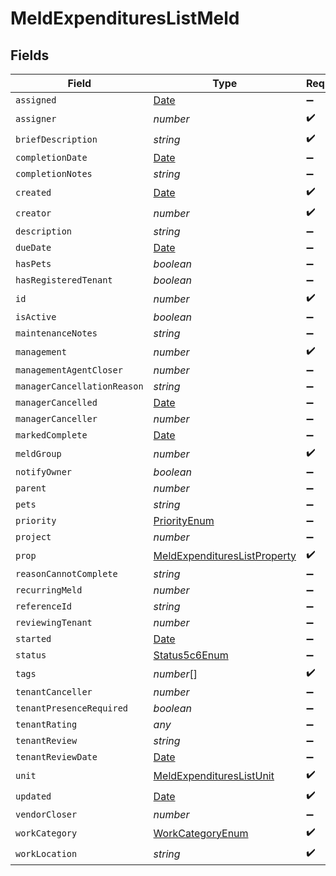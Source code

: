 # MeldExpendituresListMeld


## Fields

| Field                                                                                         | Type                                                                                          | Required                                                                                      | Description                                                                                   |
| --------------------------------------------------------------------------------------------- | --------------------------------------------------------------------------------------------- | --------------------------------------------------------------------------------------------- | --------------------------------------------------------------------------------------------- |
| `assigned`                                                                                    | [Date](https://developer.mozilla.org/en-US/docs/Web/JavaScript/Reference/Global_Objects/Date) | :heavy_minus_sign:                                                                            | N/A                                                                                           |
| `assigner`                                                                                    | *number*                                                                                      | :heavy_check_mark:                                                                            | N/A                                                                                           |
| `briefDescription`                                                                            | *string*                                                                                      | :heavy_check_mark:                                                                            | N/A                                                                                           |
| `completionDate`                                                                              | [Date](https://developer.mozilla.org/en-US/docs/Web/JavaScript/Reference/Global_Objects/Date) | :heavy_minus_sign:                                                                            | N/A                                                                                           |
| `completionNotes`                                                                             | *string*                                                                                      | :heavy_minus_sign:                                                                            | N/A                                                                                           |
| `created`                                                                                     | [Date](https://developer.mozilla.org/en-US/docs/Web/JavaScript/Reference/Global_Objects/Date) | :heavy_check_mark:                                                                            | N/A                                                                                           |
| `creator`                                                                                     | *number*                                                                                      | :heavy_check_mark:                                                                            | N/A                                                                                           |
| `description`                                                                                 | *string*                                                                                      | :heavy_minus_sign:                                                                            | N/A                                                                                           |
| `dueDate`                                                                                     | [Date](https://developer.mozilla.org/en-US/docs/Web/JavaScript/Reference/Global_Objects/Date) | :heavy_minus_sign:                                                                            | N/A                                                                                           |
| `hasPets`                                                                                     | *boolean*                                                                                     | :heavy_minus_sign:                                                                            | N/A                                                                                           |
| `hasRegisteredTenant`                                                                         | *boolean*                                                                                     | :heavy_minus_sign:                                                                            | N/A                                                                                           |
| `id`                                                                                          | *number*                                                                                      | :heavy_check_mark:                                                                            | N/A                                                                                           |
| `isActive`                                                                                    | *boolean*                                                                                     | :heavy_minus_sign:                                                                            | N/A                                                                                           |
| `maintenanceNotes`                                                                            | *string*                                                                                      | :heavy_minus_sign:                                                                            | N/A                                                                                           |
| `management`                                                                                  | *number*                                                                                      | :heavy_check_mark:                                                                            | N/A                                                                                           |
| `managementAgentCloser`                                                                       | *number*                                                                                      | :heavy_minus_sign:                                                                            | N/A                                                                                           |
| `managerCancellationReason`                                                                   | *string*                                                                                      | :heavy_minus_sign:                                                                            | N/A                                                                                           |
| `managerCancelled`                                                                            | [Date](https://developer.mozilla.org/en-US/docs/Web/JavaScript/Reference/Global_Objects/Date) | :heavy_minus_sign:                                                                            | N/A                                                                                           |
| `managerCanceller`                                                                            | *number*                                                                                      | :heavy_minus_sign:                                                                            | N/A                                                                                           |
| `markedComplete`                                                                              | [Date](https://developer.mozilla.org/en-US/docs/Web/JavaScript/Reference/Global_Objects/Date) | :heavy_minus_sign:                                                                            | N/A                                                                                           |
| `meldGroup`                                                                                   | *number*                                                                                      | :heavy_check_mark:                                                                            | N/A                                                                                           |
| `notifyOwner`                                                                                 | *boolean*                                                                                     | :heavy_minus_sign:                                                                            | N/A                                                                                           |
| `parent`                                                                                      | *number*                                                                                      | :heavy_minus_sign:                                                                            | N/A                                                                                           |
| `pets`                                                                                        | *string*                                                                                      | :heavy_minus_sign:                                                                            | N/A                                                                                           |
| `priority`                                                                                    | [PriorityEnum](../../models/shared/priorityenum.md)                                           | :heavy_minus_sign:                                                                            | N/A                                                                                           |
| `project`                                                                                     | *number*                                                                                      | :heavy_minus_sign:                                                                            | N/A                                                                                           |
| `prop`                                                                                        | [MeldExpendituresListProperty](../../models/shared/meldexpenditureslistproperty.md)           | :heavy_check_mark:                                                                            | N/A                                                                                           |
| `reasonCannotComplete`                                                                        | *string*                                                                                      | :heavy_minus_sign:                                                                            | N/A                                                                                           |
| `recurringMeld`                                                                               | *number*                                                                                      | :heavy_minus_sign:                                                                            | N/A                                                                                           |
| `referenceId`                                                                                 | *string*                                                                                      | :heavy_minus_sign:                                                                            | N/A                                                                                           |
| `reviewingTenant`                                                                             | *number*                                                                                      | :heavy_minus_sign:                                                                            | N/A                                                                                           |
| `started`                                                                                     | [Date](https://developer.mozilla.org/en-US/docs/Web/JavaScript/Reference/Global_Objects/Date) | :heavy_minus_sign:                                                                            | N/A                                                                                           |
| `status`                                                                                      | [Status5c6Enum](../../models/shared/status5c6enum.md)                                         | :heavy_minus_sign:                                                                            | N/A                                                                                           |
| `tags`                                                                                        | *number*[]                                                                                    | :heavy_check_mark:                                                                            | N/A                                                                                           |
| `tenantCanceller`                                                                             | *number*                                                                                      | :heavy_minus_sign:                                                                            | N/A                                                                                           |
| `tenantPresenceRequired`                                                                      | *boolean*                                                                                     | :heavy_minus_sign:                                                                            | N/A                                                                                           |
| `tenantRating`                                                                                | *any*                                                                                         | :heavy_minus_sign:                                                                            | N/A                                                                                           |
| `tenantReview`                                                                                | *string*                                                                                      | :heavy_minus_sign:                                                                            | N/A                                                                                           |
| `tenantReviewDate`                                                                            | [Date](https://developer.mozilla.org/en-US/docs/Web/JavaScript/Reference/Global_Objects/Date) | :heavy_minus_sign:                                                                            | N/A                                                                                           |
| `unit`                                                                                        | [MeldExpendituresListUnit](../../models/shared/meldexpenditureslistunit.md)                   | :heavy_check_mark:                                                                            | N/A                                                                                           |
| `updated`                                                                                     | [Date](https://developer.mozilla.org/en-US/docs/Web/JavaScript/Reference/Global_Objects/Date) | :heavy_check_mark:                                                                            | N/A                                                                                           |
| `vendorCloser`                                                                                | *number*                                                                                      | :heavy_minus_sign:                                                                            | N/A                                                                                           |
| `workCategory`                                                                                | [WorkCategoryEnum](../../models/shared/workcategoryenum.md)                                   | :heavy_check_mark:                                                                            | N/A                                                                                           |
| `workLocation`                                                                                | *string*                                                                                      | :heavy_check_mark:                                                                            | N/A                                                                                           |